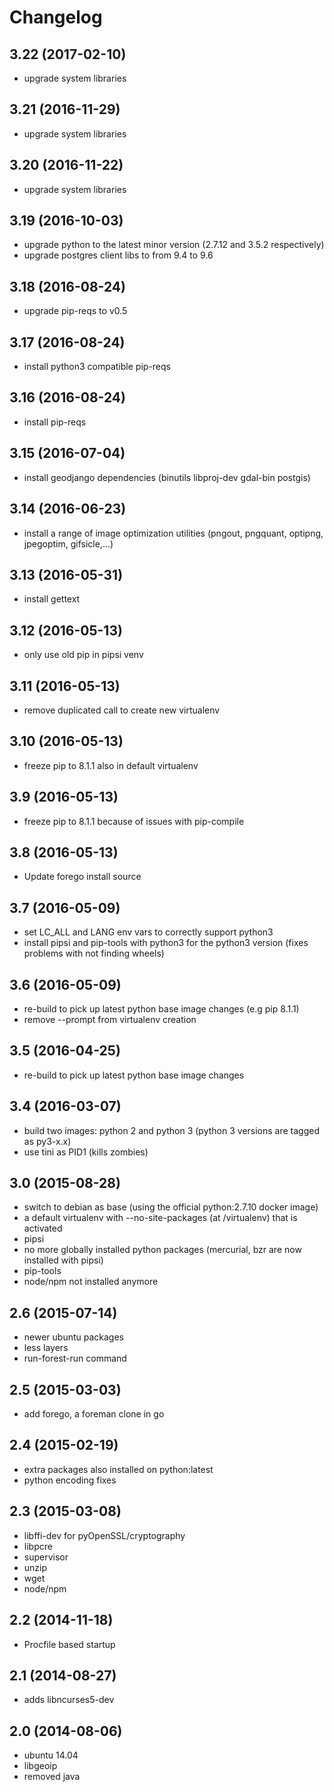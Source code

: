 # Changelog

## 3.22 (2017-02-10)

* upgrade system libraries


## 3.21 (2016-11-29)

* upgrade system libraries


## 3.20 (2016-11-22)

* upgrade system libraries


## 3.19 (2016-10-03)

* upgrade python to the latest minor version (2.7.12 and 3.5.2 respectively)
* upgrade postgres client libs to from 9.4 to 9.6


## 3.18 (2016-08-24)

* upgrade pip-reqs to v0.5


## 3.17 (2016-08-24)

* install python3 compatible pip-reqs


## 3.16 (2016-08-24)

* install pip-reqs


## 3.15 (2016-07-04)

* install geodjango dependencies (binutils libproj-dev gdal-bin postgis)


## 3.14 (2016-06-23)

* install a range of image optimization utilities (pngout, pngquant, optipng, jpegoptim, gifsicle,...)


## 3.13 (2016-05-31)

* install gettext


## 3.12 (2016-05-13)

* only use old pip in pipsi venv


## 3.11 (2016-05-13)

* remove duplicated call to create new virtualenv


## 3.10 (2016-05-13)

* freeze pip to 8.1.1 also in default virtualenv


## 3.9 (2016-05-13)

* freeze pip to 8.1.1 because of issues with pip-compile


## 3.8 (2016-05-13)

* Update forego install source


## 3.7 (2016-05-09)

* set LC_ALL and LANG env vars to correctly support python3
* install pipsi and pip-tools with python3 for the python3 version
  (fixes problems with not finding wheels)


## 3.6 (2016-05-09)

* re-build to pick up latest python base image changes (e.g pip 8.1.1)
* remove --prompt from virtualenv creation


## 3.5 (2016-04-25)

* re-build to pick up latest python base image changes


## 3.4 (2016-03-07)

* build two images: python 2 and python 3
  (python 3 versions are tagged as py3-x.x)
* use tini as PID1 (kills zombies)


## 3.0 (2015-08-28)

* switch to debian as base (using the official python:2.7.10 docker image)
* a default virtualenv with --no-site-packages (at /virtualenv) that is activated
* pipsi
* no more globally installed python packages (mercurial, bzr are now installed with pipsi)
* pip-tools
* node/npm not installed anymore


## 2.6 (2015-07-14)

* newer ubuntu packages
* less layers
* run-forest-run command


## 2.5 (2015-03-03)

* add forego, a foreman clone in go


## 2.4 (2015-02-19)

* extra packages also installed on python:latest
* python encoding fixes


## 2.3 (2015-03-08)

* libffi-dev for pyOpenSSL/cryptography
* libpcre
* supervisor
* unzip
* wget
* node/npm


## 2.2 (2014-11-18)

* Procfile based startup


## 2.1 (2014-08-27)

* adds libncurses5-dev


## 2.0 (2014-08-06)

* ubuntu 14.04
* libgeoip
* removed java
